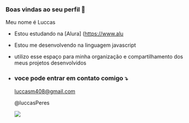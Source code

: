 ### Boas vindas ao seu perfil 💙

Meu nome é Luccas

- Estou estudando na [Alura] (https://www.alu
- Estou me desenvolvendo na linguagem javascript
- utilizo esse espaço para minha organização e compartilhamento dos meus projetos desenvolvidos

- ### voce pode entrar em contato comigo ⤵️

  luccasm408@gmail.com

  @luccasPeres
  
  ![](https://media1.tenor.com/m/mCiM7CmGGI4AAAAC/naruto.gif)
  
  
